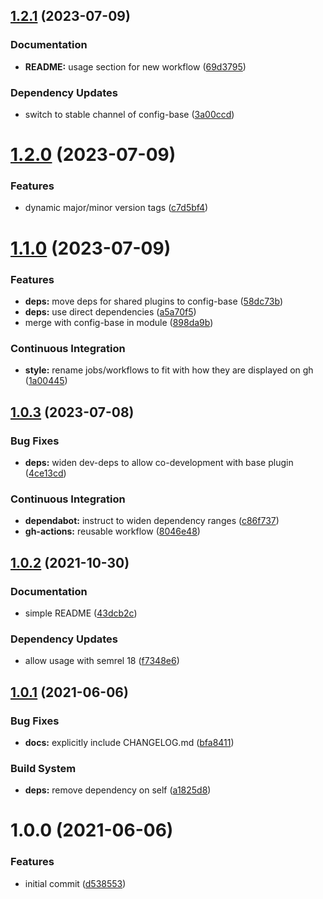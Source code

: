## [1.2.1](https://github.com/gliech/semantic-release-config-github-npm/compare/v1.2.0...v1.2.1) (2023-07-09)


### Documentation

* **README:** usage section for new workflow ([69d3795](https://github.com/gliech/semantic-release-config-github-npm/commit/69d3795f504d9f4a63025b5d5d322907047bade7))


### Dependency Updates

* switch to stable channel of config-base ([3a00ccd](https://github.com/gliech/semantic-release-config-github-npm/commit/3a00ccdd9d4dc6c1fdce551ebbe4c53dfb38c18b))

# [1.2.0](https://github.com/gliech/semantic-release-config-github-npm/compare/v1.1.0...v1.2.0) (2023-07-09)


### Features

* dynamic major/minor version tags ([c7d5bf4](https://github.com/gliech/semantic-release-config-github-npm/commit/c7d5bf4c40b7f8b8ca0f4e716d964c2f703b08b2))

# [1.1.0](https://github.com/gliech/semantic-release-config-github-npm/compare/v1.0.3...v1.1.0) (2023-07-09)


### Features

* **deps:** move deps for shared plugins to config-base ([58dc73b](https://github.com/gliech/semantic-release-config-github-npm/commit/58dc73bebd8b7c7c9058e0119e6e0b9dfe03eb2b))
* **deps:** use direct dependencies ([a5a70f5](https://github.com/gliech/semantic-release-config-github-npm/commit/a5a70f5a8905fdeb894d5180fe0471292b433b1a))
* merge with config-base in module ([898da9b](https://github.com/gliech/semantic-release-config-github-npm/commit/898da9bf241c3bb82c69f2c618761fc1f8c7caef))


### Continuous Integration

* **style:** rename jobs/workflows to fit with how they are displayed on gh ([1a00445](https://github.com/gliech/semantic-release-config-github-npm/commit/1a0044581c88b244340223bd331ffbc41293db45))

## [1.0.3](https://github.com/gliech/semantic-release-config-github-npm/compare/v1.0.2...v1.0.3) (2023-07-08)


### Bug Fixes

* **deps:** widen dev-deps to allow co-development with base plugin ([4ce13cd](https://github.com/gliech/semantic-release-config-github-npm/commit/4ce13cdff22c76635a95cf9cba8bd896c5d98dd9))


### Continuous Integration

* **dependabot:** instruct to widen dependency ranges ([c86f737](https://github.com/gliech/semantic-release-config-github-npm/commit/c86f737a70e8547aab5e7b9c91034dfe6fb6e99d))
* **gh-actions:** reusable workflow ([8046e48](https://github.com/gliech/semantic-release-config-github-npm/commit/8046e489f46ee12b6d5c2dba64d9ab13a7cbb0d8))

## [1.0.2](https://github.com/gliech/semantic-release-config-github-npm/compare/v1.0.1...v1.0.2) (2021-10-30)


### Documentation

* simple README ([43dcb2c](https://github.com/gliech/semantic-release-config-github-npm/commit/43dcb2c9a631cafc0644f3d056556004db07d8ac))


### Dependency Updates

* allow usage with semrel 18 ([f7348e6](https://github.com/gliech/semantic-release-config-github-npm/commit/f7348e6931461f84e9655a66f903ae649c4066b7))

## [1.0.1](https://github.com/gliech/semantic-release-config-github-npm/compare/v1.0.0...v1.0.1) (2021-06-06)


### Bug Fixes

* **docs:** explicitly include CHANGELOG.md ([bfa8411](https://github.com/gliech/semantic-release-config-github-npm/commit/bfa8411524fb166b5a73cddfade271ce9df9ec69))


### Build System

* **deps:** remove dependency on self ([a1825d8](https://github.com/gliech/semantic-release-config-github-npm/commit/a1825d85b732b095dafa74aad54d177e156b0873))

# 1.0.0 (2021-06-06)


### Features

* initial commit ([d538553](https://github.com/gliech/semantic-release-config-github-npm/commit/d5385531d1af2190ef9306188f68f3131d7f9b1a))
